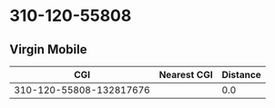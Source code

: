 # 310-120-55808
## Virgin Mobile


| CGI | Nearest CGI | Distance |
|-----|-------------|----------|
| 310-120-55808-132817676 |  | 0.0 |
